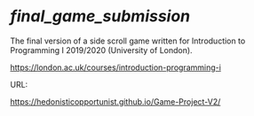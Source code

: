 # *final_game_submission*

The final version of a side scroll game written for Introduction to Programming I 2019/2020 (University of London).

https://london.ac.uk/courses/introduction-programming-i

URL: 

https://hedonisticopportunist.github.io/Game-Project-V2/


